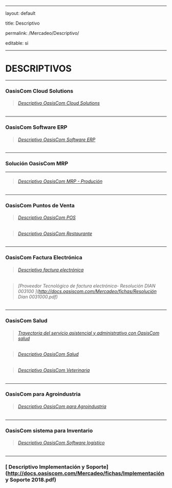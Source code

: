 ﻿---

layout: default

title: Descriptivo

permalink: /Mercadeo/Descriptivo/

editable: si

---



# DESCRIPTIVOS

--------------------------------------------------------
### OasisCom Cloud Solutions



>###### [Descriptivo OasisCom Cloud Solutions](https://www.oasiscom.com/descriptivo-cloud-solutions/)

----

### OasisCom Software ERP


>###### [Descriptivo OasisCom Software ERP](https://www.oasiscom.com/descriptivo-software-erp/)

---

### Solución OasisCom MRP

----

>###### [Descriptivo OasisCom MRP - Produción](http://docs.oasiscom.com/Mercadeo/fichas/Descriptivo-MRP-oasiscom.pdf)

----

### OasisCom Puntos de Venta 

>###### [Descriptivo OasisCom POS](http://docs.oasiscom.com/Mercadeo/Descriptivo/Descriptivo-POS.pdf)

>###### [Descriptivo OasisCom Restaurante](http://docs.oasiscom.com/Mercadeo/fichas/Descriptivo-OasisCom_restaurante.pdf)

---



### OasisCom Factura Electrónica



>###### [Descriptivo factura electrónica](http://docs.oasiscom.com/Mercadeo/fichas/Descriptivo-de-facturacion-electronica-OasisCom2019.pdf)

>###### [Proveedor Tecnológico de factura electrónica- Resolución DIAN 003100 ](http://docs.oasiscom.com/Mercadeo/fichas/Resolución Dian 0031000.pdf)





---

### OasisCom Salud





>###### [Trayectoria del servicio asistencial y administrativo con OasisCom salud](http://docs.oasiscom.com/Mercadeo/fichas/OasisCom_Salud_flujograma.png)

>###### [Descriptivo OasisCom Salud](http://docs.oasiscom.com/Mercadeo/fichas/Descriptivo_OasisCom_Salud.pdf)

>###### [Descriptivo OasisCom Veterinaria](http://docs.oasiscom.com/Mercadeo/fichas/Descriptivo_OasisCom_veterinaria.pdf)



---



### OasisCom para Agroindustria

>###### [Descriptivo OasisCom para Agroindustria](http://docs.oasiscom.com/Mercadeo/fichas/Descriptivo-OasisCom-para-Agroindustrias.pdf)



---

### OasisCom sistema para Inventario

>###### [Descriptivo OasisCom Software logístico](http://docs.oasiscom.com/Mercadeo/fichas/Descriptivo-LOGISTICA.pdf)



---

### [ Descriptivo Implementación y Soporte](http://docs.oasiscom.com/Mercadeo/fichas/Implementación y Soporte 2018.pdf)



